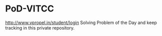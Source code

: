 # PoD-VITCC
http://www.vpropel.in/student/login
Solving Problem of the Day and keep tracking in this private repository.
